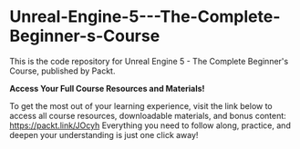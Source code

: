 # Unreal-Engine-5---The-Complete-Beginner-s-Course
This is the code repository for Unreal Engine 5 - The Complete Beginner's Course, published by Packt.

**Access Your Full Course Resources and Materials!**

To get the most out of your learning experience, visit the link below to access all course resources, downloadable materials, and bonus content: https://packt.link/JOcyh
Everything you need to follow along, practice, and deepen your understanding is just one click away!
